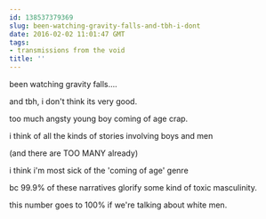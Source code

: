 ```yaml
---
id: 138537379369
slug: been-watching-gravity-falls-and-tbh-i-dont
date: 2016-02-02 11:01:47 GMT
tags:
- transmissions from the void
title: ''
---
```


been watching gravity falls....

and tbh, i don't think its very good.

too much angsty young boy coming of age crap.

i think of all the kinds of stories involving boys and men

(and there are TOO MANY already)

i think i'm most sick of the 'coming of age' genre

bc 99.9% of these narratives glorify some kind of toxic masculinity.

this number goes to 100% if we're talking about white men.